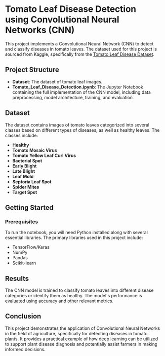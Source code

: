 # Tomato Leaf Disease Detection using Convolutional Neural Networks (CNN)

This project implements a Convolutional Neural Network (CNN) to detect and classify diseases in tomato leaves. The dataset used for this project is sourced from Kaggle, specifically from the [Tomato Leaf Disease Dataset](https://www.kaggle.com/datasets/kaustubhb999/tomatoleaf).

## Project Structure

- **Dataset**: The dataset of tomato leaf images.
- **Tomato_Leaf_Disease_Detection.ipynb**: The Jupyter Notebook containing the full implementation of the CNN model, including data preprocessing, model architecture, training, and evaluation.

## Dataset

The dataset contains images of tomato leaves categorized into several classes based on different types of diseases, as well as healthy leaves. The classes include:

- **Healthy**
- **Tomato Mosaic Virus**
- **Tomato Yellow Leaf Curl Virus**
- **Bacterial Spot**
- **Early Blight**
- **Late Blight**
- **Leaf Mold**
- **Septoria Leaf Spot**
- **Spider Mites**
- **Target Spot**

## Getting Started

### Prerequisites

To run the notebook, you will need Python installed along with several essential libraries. The primary libraries used in this project include:

- TensorFlow/Keras
- NumPy
- Pandas
- Scikit-learn

## Results
The CNN model is trained to classify tomato leaves into different disease categories or identify them as healthy. The model's performance is evaluated using accuracy and other relevant metrics.

## Conclusion
This project demonstrates the application of Convolutional Neural Networks in the field of agriculture, specifically for detecting diseases in tomato plants. It provides a practical example of how deep learning can be utilized to support plant disease diagnosis and potentially assist farmers in making informed decisions.

